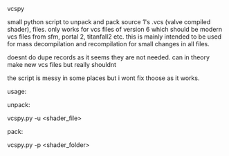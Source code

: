 vcspy


small python script to unpack and pack source 1's .vcs (valve compiled shader), files.
only works for vcs files of version 6 which should be modern vcs files from sfm, portal 2, titanfall2 etc.
this is mainly intended to be used for mass decompilation and recompilation for small changes in all files.

doesnt do dupe records as it seems they are not needed.
can in theory make new vcs files but really shouldnt


the script is messy in some places but i wont fix thoose as it works.

usage:

unpack: 

vcspy.py -u <shader_file>

pack:

vcspy.py -p <shader_folder>

